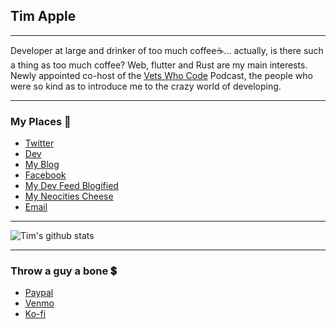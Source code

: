 ## Tim Apple

---

Developer at large and drinker of too much coffee☕... actually, is there such a thing as too much coffee? Web, flutter and Rust are my main interests. Newly appointed co-host of the [Vets Who Code](https://vetswhocode.io) Podcast, the people who were so kind as to introduce me to the crazy world of developing.

---

### My Places 💌
* [Twitter](https://twitter.com/heytimapple)
* [Dev](https://dev.to/heytimapple)
* [My Blog](https://timapple.dev)
* [Facebook](https://fb.com/tapple233066)
* [My Dev Feed Blogified](https://thevet.dev)
* [My Neocities Cheese](https://timapple.neocities.org/)
* [Email](mailto:tim.apple@hey.com)

---

![Tim's github stats](https://github-readme-stats.vercel.app/api?username=HeyTimApple)

---

### Throw a guy a bone 💲

* [Paypal](https://paypal.me/vetdev)
* [Venmo](https://www.venmo.com/thevetdev)
* [Ko-fi](https://ko-fi.com/heytimapple)

<!--
**TheVetDev/TheVetDev** is a ✨ _special_ ✨ repository because its `README.md` (this file) appears on your GitHub profile.

Here are some ideas to get you started:

- 🔭 I’m currently working on ...
- 🌱 I’m currently learning ...
- 👯 I’m looking to collaborate on ...
- 🤔 I’m looking for help with ...
- 💬 Ask me about ...
- 📫 How to reach me: ...
- 😄 Pronouns: ...
- ⚡ Fun fact: ...
-->
